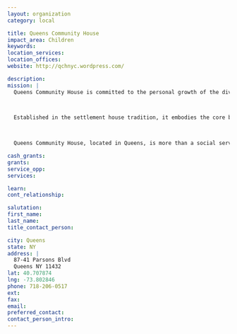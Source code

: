 ```yaml
---
layout: organization
category: local

title: Queens Community House
impact_area: Children
keywords: 
location_services: 
location_offices: 
website: http://qchnyc.wordpress.com/

description: 
mission: |
  Queens Community House is committed to the personal growth of the diverse people it serves and to the creation of self-reliant, open, responsible communities.

  

  Established in the settlement house tradition, it embodies the core belief that all persons can and want to grow and that all can contribute. Through broad-based, innovative leadership, it offers programs and services which help all people improve their lives and work together to strengthen their communities.

  

  Queens Community House, located in Queens, is more than a social service provider: it is a welcoming, extended family for both new and long-time residents.

cash_grants: 
grants: 
service_opp: 
services: 

learn: 
cont_relationship: 

salutation: 
first_name: 
last_name: 
title_contact_person: 

city: Queens
state: NY
address: |
  87-41 Parsons Blvd  
  Queens NY 11432
lat: 40.707874
lng: -73.802846
phone: 718-206-0517
ext: 
fax: 
email: 
preferred_contact: 
contact_person_intro: 
---
```

